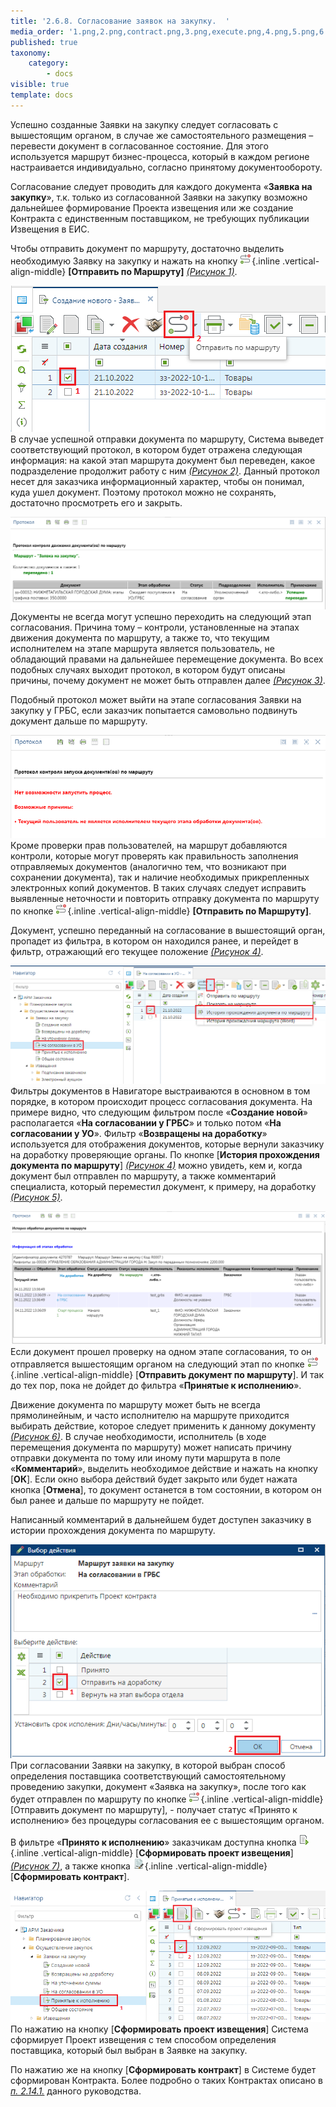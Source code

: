 ```yaml
---
title: '2.6.8. Согласование заявок на закупку.  '
media_order: '1.png,2.png,contract.png,3.png,execute.png,4.png,5.png,6.png,7.png,send.png'
published: true
taxonomy:
    category:
        - docs
visible: true
template: docs
---
```


Успешно созданные Заявки на закупку следует согласовать с вышестоящим органом, в случае же самостоятельного размещения – перевести документ в согласованное состояние. Для этого используется маршрут бизнес-процесса, который в каждом регионе настраивается индивидуально, согласно принятому документообороту.

Согласование следует проводить для каждого документа «**Заявка на закупку**», т.к. только из согласованной Заявки на закупку возможно дальнейшее формирование Проекта извещения или же создание Контракта с единственным поставщиком, не требующих публикации Извещения в ЕИС.

Чтобы отправить документ по маршруту, достаточно выделить необходимую Заявку на закупку и нажать на кнопку ![](send.png){.inline .vertical-align-middle} **[Отправить по Маршруту]** *[(Рисунок 1)](#ris-01)*.

![Отправка документа «Заявка на закупку» на согласование по маршруту](1.png?id=ris-01)
В случае успешной отправки документа по маршруту, Система выведет соответствующий протокол, в котором будет отражена следующая информация: на какой этап маршрута документ был переведен, какое подразделение продолжит работу с ним *[(Рисунок 2)](#ris-02)*. Данный протокол несет для заказчика информационный характер, чтобы он понимал, куда ушел документ. Поэтому протокол можно не сохранять, достаточно просмотреть его и закрыть.

![Протокол успешного перехода заявки на закупку на следующий этап согласования](2.png?id=ris-02)
Документы не всегда могут успешно переходить на следующий этап согласования. Причина тому – контроли, установленные на этапах движения документа по маршруту, а также то, что текущим исполнителем на этапе маршрута является пользователь, не обладающий правами на дальнейшее перемещение документа. Во всех подобных случаях выходит протокол, в котором будут описаны причины, почему документ не может быть отправлен далее *[(Рисунок 3)](#ris-03)*.

Подобный протокол может выйти на этапе согласования Заявки на закупку у ГРБС, если заказчик попытается самовольно подвинуть документ дальше по маршруту.

![Протокол, запрещающий движение документа по маршруту](3.png?id=ris-03)
Кроме проверки прав пользователей, на маршрут добавляются контроли, которые могут проверять как правильность заполнения отправляемых документов (аналогично тем, что возникают при сохранении документа), так и наличие необходимых прикрепленных электронных копий документов. В таких случаях следует исправить выявленные неточности и повторить отправку документа по маршруту по кнопке ![](send.png){.inline .vertical-align-middle} **[Отправить по Маршруту]**.

Документ, успешно переданный на согласование в вышестоящий орган, пропадет из фильтра, в котором он находился ранее, и перейдет в фильтр, отражающий его текущее положение  *[(Рисунок 4)](#ris-04)*.

![История прохождения документа по маршруту](4.png?id=ris-04)
Фильтры документов в Навигаторе выстраиваются в основном в том порядке, в котором происходит процесс согласования документа. На примере видно, что следующим фильтром после «**Создание новой**» располагается «**На согласовании у ГРБС**» и только потом «**На согласовании у УО**». Фильтр «**Возвращены на доработку**» используется для отображения документов, которые вернули заказчику на доработку проверяющие органы. По кнопке [**История прохождения документа по маршруту**] *[(Рисунок 4)](#ris-04)* можно увидеть, кем и, когда документ был отправлен по маршруту, а также комментарий специалиста, который переместил документ, к примеру, на доработку *[(Рисунок 5)](#ris-05)*.

![История прохождения документа по маршруту](5.png?id=ris-05)
Если документ прошел проверку на одном этапе согласования, то он отправляется вышестоящим органом на следующий этап по кнопке ![](send.png){.inline .vertical-align-middle} [**Отправить документ по маршруту**]. И так до тех пор, пока не дойдет до фильтра «**Принятые к исполнению**».

Движение документа по маршруту может быть не всегда прямолинейным, и часто исполнителю на маршруте приходится выбирать действие, которое следует применить к данному документу *[(Рисунок 6)](#ris-06)*. В случае необходимости, исполнитель (в ходе перемещения документа по маршруту) может написать причину отправки документа по тому или иному пути маршрута в поле «**Комментарий**», выделить необходимое действие и нажать на кнопку [**ОК**]. Если окно выбора действий будет закрыто или будет нажата кнопка [**Отмена**], то документ останется в том состоянии, в котором он был ранее и дальше по маршруту не пойдет.

Написанный комментарий в дальнейшем будет доступен заказчику в истории прохождения документа по маршруту.

![Отправка «Заявки на закупку» на доработку подведомственному учреждению](6.png?id=ris-06)
При согласовании Заявки на закупку, в которой выбран способ определения поставщика соответствующий самостоятельному проведению закупки, документ «Заявка на закупку», после того как будет отправлен по маршруту по кнопке ![](send.png){.inline .vertical-align-middle}  [Отправить документ по маршруту], - получает статус «Принято к исполнению» без процедуры согласования ее с вышестоящим органом.

В фильтре «**Принято к исполнению**» заказчикам доступна кнопка ![](execute.png){.inline .vertical-align-middle} [**Сформировать проект извещения**] *[(Рисунок 7)](#ris-07)*, а также кнопка ![](contract.png){.inline .vertical-align-middle} [**Сформировать контракт**]. 

![Кнопка формирования проекта извещения](7.png?id=ris-07)
По нажатию на кнопку [**Сформировать проект извещения**] Система сформирует Проект извещения с тем способом определения поставщика, который был выбран в Заявке на закупку.

По нажатию же на кнопку [**Сформировать контракт**] в Системе будет сформирован Контракта. Более подробно о таких Контрактах описано в *[п. 2.14.1.](/complex-operations/proekt-kontrakta/formirovanie-proekta-kontrakta-bez-podpisei)* данного руководства.